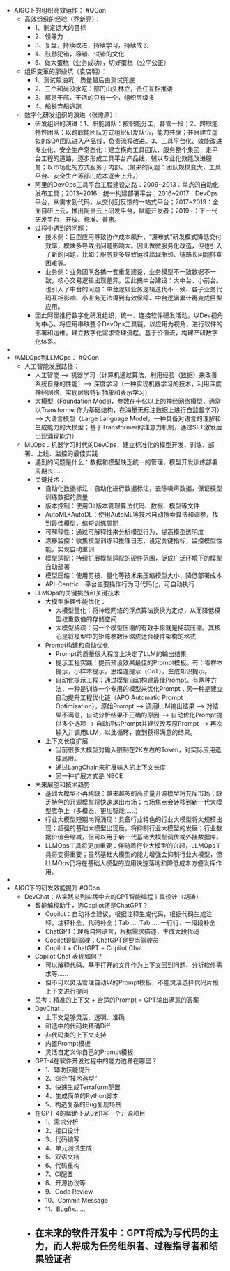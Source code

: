 - AIGC下的组织高效运作： #QCon
	- 高效组织的经验（乔新亮）：
		- 1、制定远大的目标
		- 2、领导力
		- 3、复盘，持续改进，持续学习，持续成长
		- 4、鼓励犯错，容错、试错的文化
		- 5、做大蛋糕（业务成功），切好蛋糕（公平公正）
	- 组织变革的那些坑（袁店明）：
		- 1、测试焦油坑：质量最后由测试兜底
		- 2、三个和尚没水吃：部门山头林立，责任互相推诿
		- 3、都是干部，干活的只有一个，组织层级多
		- 4、船长弃船逃跑
	- 数字化研发组织的演进（张燎原）：
		- 研发组织的演进：1、职能团队：按职能分工，各管一段；2、跨职能特性团队：以跨职能团队方式组织研发队伍，能力共享；并且建立虚拟的SQA团队进入产品线，负责流程改进。3、工具平台化、效能改进专业化、安全生产常态化：建立横向工具团队，服务整个集团，走平台工程的道路，逐步形成工具平台产品线，辅以专业化效能改进服务；以市场化的方式服务于内部。（带来的问题：团队规模变大，工具平台、安全生产等部门成本逐步上升。）
		- 阿里的DevOps工具平台工程建设之路：2009~2013：单点的自动化发布工具；2013~2016：统一构建部署平台；2016~2017：DevOps平台，从需求到代码，从交付到反馈的一站式平台；2017~2019：全面自研上云，推出阿里云上研发平台，赋能开发者；2019~：下一代研发平台，开放、标准、普惠。
		- 过程中遇到的问题：
			- 技术侧：巨型应用导致协作成本飙升，“瀑布式”研发模式降低交付效率，模块多导致出问题影响大。因此做微服务化改造，但也引入了新的问题，比如：服务变多导致运维出现瓶颈、链路长问题排查困难等。
			- 业务侧：业务团队各搞一套重复建设，业务模型不一致数据不一致，核心交易逻辑出现差异。因此搞中台建设：大中台、小前台。也引入了中台的问题：中台逻辑业务逻辑迭代不一致、各子业务代码互相影响、小业务无法得到有效保障、中台逻辑累计再变成巨型应用。
		- 因此阿里推行数字化研发组织，统一、连接软件研发活动。以Dev视角为中心，将应用串联整个DevOps工具链。以应用为视角，进行软件的部署和运维。建立数字化需求管理流程。基于价值流，构建产研数字化体系。
-
- 从MLOps到LLMOps： #QCon
	- 人工智能发展路径：
		- 人工智能 --> 机器学习（计算机通过算法，利用经验（数据）来改善系统自身的性能）--> 深度学习（一种实现机器学习的技术，利用深度神经网络，实现层级特征抽象和表示学习）
		- 大模型（Foundation Model，参数在十亿以上的神经网络模型，通常以Transformer作为基础结构，在海量无标注数据上进行自监督学习） --> 大语言模型（Large Language Model，一种具备对语言的理解和生成能力的大模型；基于Transformer的注意力机制，通过SFT激发后出现涌现能力）
	- MLOps：机器学习时代的DevOps，建立标准化的模型开发、训练、部署、上线、监控的最佳实践
		- 遇到的问题是什么：数据和模型缺乏统一的管理，模型开发训练部署周期长……
		- 关键技术：
			- 自动化数据标注：自动化进行数据标注，去除噪声数据，保证模型训练数据的质量
			- 版本控制：使用Git版本管理算法代码、数据、模型等文件
			- AutoML+AutoDL：使用AutoML等技术自动搜索算法和调参，找到最佳模型，缩短训练周期
			- 可解释性：通过可解释性来分析模型行为，提高模型透明度
			- 漂移监控：收集模型训练和推理日志，设定关键指标，监控模型性能，实现自动重训
			- 模型适配：持续扩展模型适配的硬件范围，促成广泛环境下的模型自动部署
			- 模型压缩：使用剪枝、量化等技术来压缩模型大小，降低部署成本
			- API-Centric：平台主要操作行为可代码化，可自动执行
		- LLMOps的关键挑战和关键技术：
			- 大模型推理性能优化：
				- 大模型量化：将神经网络的浮点算法换换为定点，从而降低模型权重数值的存储空间
				- 大模型稀疏：另一个模型压缩的有效手段就是稀疏压缩。其核心是将模型中的矩阵参数压缩成适合硬件架构的格式
			- Prompt构建和自动优化：
				- Prompt的质量很大程度上决定了LLM的输出结果
				- 提示工程实践：提前预设效果最佳的Prompt模板。有：零样本提示，小样本提示，思维连提示（CoT），生成知识提示。
				- 自动化提示工程：通过模型自动构建最佳Prompt。有两种方法，一种是训练一个专用的模型来优化Prompt；另一种是建立自动提升工程优化链（APO Automatic Prompt Optimization），原始Prompt --> 调用LLM输出结果 --> 对结果不满意，自动分析结果不正确的原因 --> 自动优化Prompt提供多个选项--> 自动评估Prompt并建议改写原Prompt --> 再次输入并调用LLM，以此循环，直到获得满意的结果。
			- 上下文长度扩展：
				- 当前很多大模型对输入限制在2K左右的Token，对实际应用造成局限。
				- 通过LangChain来扩展输入的上下文长度
				- 另一种扩展方式是 NBCE
		- 未来展望和技术趋势：
			- 基础大模型不再稀缺：越来越多的高质量开源模型将充斥市场；缺乏特色的开源模型将快速退出市场；市场焦点会转移到新一代大模型竞争上（多模态、更加智能……）
			- 行业大模型短期内将涌现：具备行业特色的行业大模型将大规模出现；超强的基础大模型出现后，将抑制行业大模型的发展；行业数据价值会缩减，但可以用于新一代基础大模型调优或外挂数据库。
			- LLMOps工具将更加重要：伴随着行业大模型的兴起，LLMOps工具将变得重要；虽然基础大模型的能力增强会抑制行业大模型，但LLMOps仍将在基础大模型的应用快速落地和降低成本方便发挥作用。
-
- AIGC下的研发效能提升 #QCon
	- DevChat：从实践来到实践中去的GPT智能编程工具设计（胡涛）
		- 智能编程助手，选Copilot还是ChatGPT？
			- Copilot：自动补全建议，根据注释生成代码，根据代码生成注释，注释补全，代码补全；Tab……Tab……一行行、一段段补全
			- ChatGPT：理解自然语言，根据需求描述，生成大段代码
			- Copilot是副驾驶；ChatGPT是要当驾驶员
			- Copilot + ChatGPT = Copilot Chat
		- Copilot Chat 表现如何？
			- 可以解释代码、基于打开的文件作为上下文回到问题、分析软件需求等……
			- 但不可以灵活管理自动以的Prompt模板，不能灵活选择代码片段上下文进行提问
		- 思考：精准的上下文 + 合适的Prompt = GPT输出满意的答案
		- DevChat：
			- 上下文足够灵活、透明、准确
			- 和选中的代码块精确Diff
			- 非代码类的上下文支持
			- 内置Prompt模板
			- 灵活自定义你自己的Prompt模板
		- GPT-4在软件开发过程中的能力边界在哪里？
			- 1、辅助技能提升
			- 2、综合“技术选型”
			- 3、快速生成Terraform配置
			- 4、生成简单的Python脚本
			- 5、构造复杂的Bug复现场景
		- 在GPT-4的帮助下从0到1写一个开源项目
			- 1、需求分析
			- 2、接口设计
			- 3、代码编写
			- 4、单元测试生成
			- 5、双语文档
			- 6、代码重构
			- 7、CI配置
			- 8、开源协议等
			- 9、Code Review
			- 10、Commit Message
			- 11、Bugfix……
		- 在未来的软件开发中：GPT将成为写代码的主力，而人将成为任务组织者、过程指导者和结果验证者
			-